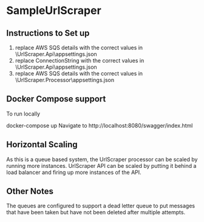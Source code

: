 # SampleUrlScraper

Instructions to Set up
----------------------
1) replace AWS SQS details with the correct values in \UrlScraper.Api\appsettings.json
2) replace ConnectionString with the correct values in \UrlScraper.Api\appsettings.json
3) replace AWS SQS details with the correct values in \UrlScraper.Processor\appsettings.json

Docker Compose support
----------------------
To run locally

docker-compose up
Navigate to http://localhost:8080/swagger/index.html


Horizontal Scaling
------------------
As this is a queue based system, the UrlScraper processor can be scaled by running more instances.
UrlScraper API can be scaled by putting it behind a load balancer and firing up more instances of the API.

Other Notes
-----------

The queues are configured to support a dead letter queue to put messages that have been taken but have not been deleted after multiple attempts.
